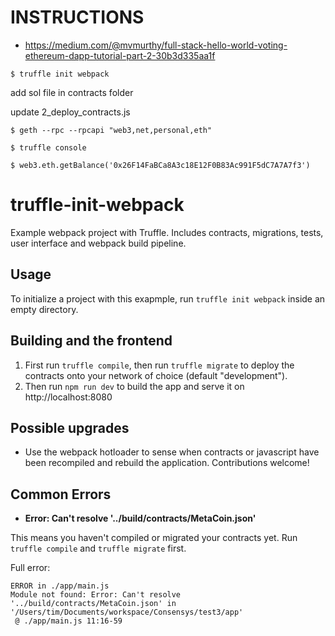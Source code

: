 <h1> INSTRUCTIONS </h1>

- https://medium.com/@mvmurthy/full-stack-hello-world-voting-ethereum-dapp-tutorial-part-2-30b3d335aa1f

`$ truffle init webpack`

add sol file in contracts folder

update 2_deploy_contracts.js

`$ geth --rpc --rpcapi "web3,net,personal,eth"`

`$ truffle console`

`$ web3.eth.getBalance('0x26F14FaBCa8A3c18E12F0B83Ac991F5dC7A7A7f3')`


# truffle-init-webpack
Example webpack project with Truffle. Includes contracts, migrations, tests, user interface and webpack build pipeline.

## Usage

To initialize a project with this exapmple, run `truffle init webpack` inside an empty directory.

## Building and the frontend

1. First run `truffle compile`, then run `truffle migrate` to deploy the contracts onto your network of choice (default "development").
1. Then run `npm run dev` to build the app and serve it on http://localhost:8080

## Possible upgrades

* Use the webpack hotloader to sense when contracts or javascript have been recompiled and rebuild the application. Contributions welcome!

## Common Errors

* **Error: Can't resolve '../build/contracts/MetaCoin.json'**

This means you haven't compiled or migrated your contracts yet. Run `truffle compile` and `truffle migrate` first.

Full error:

```
ERROR in ./app/main.js
Module not found: Error: Can't resolve '../build/contracts/MetaCoin.json' in '/Users/tim/Documents/workspace/Consensys/test3/app'
 @ ./app/main.js 11:16-59
```
